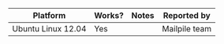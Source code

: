 
|      Platform      | Works? | Notes                                                              | Reported by     |
| ------------------ | ------ | -------------------------------------------------------------------| --------------- |
| Ubuntu Linux 12.04 | Yes    |                                                                    | Mailpile team   |